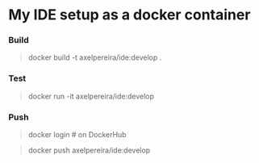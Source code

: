# My IDE setup as a docker container

### Build 

>  docker build -t axelpereira/ide:develop .

### Test 

>   docker run -it axelpereira/ide:develop

### Push

> docker login # on DockerHub

>  docker push axelpereira/ide:develop


